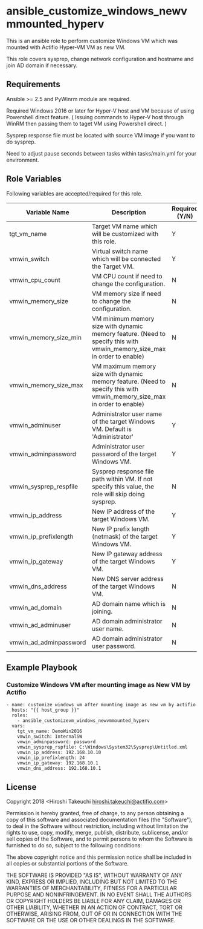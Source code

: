 ansible_customize_windows_newvmmounted_hyperv
======================

This is an ansible role to perform customize Windows VM which was mounted with Actifio Hyper-VM VM as new VM.

This role covers sysprep, change network configuration and hostname and join AD domain if necessary. 

Requirements
--------------

Ansible >= 2.5 and PyWinrm module are required.

Required Windows 2016 or later for Hyper-V host and VM because of using Powershell direct feature. ( Issuing commands to Hyper-V host through WinRM then passing them to taget VM using Powershell direct. )

Sysprep response file must be located with source VM image if you want to do sysprep. 

Need to adjust pause seconds between tasks within tasks/main.yml for your environment.


Role Variables
--------------

Following variables are accepted/required for this role. 

| Variable Name    | Description | Required (Y/N) |
|------------------|---|---|
| tgt_vm_name      | Target VM name which will be customized with this role. | Y
| vmwin_switch     | Virtual switch name which will be connected the Target VM. | Y
| vmwin_cpu_count  | VM CPU count if need to change the configuration. | N
| vmwin_memory_size  | VM memory size if need to change the configuration. | N
| vmwin_memory_size_min  | VM minimum memory size with dynamic memory feature. (Need to specify this with vmwin_memory_size_max in order to enable) | N
| vmwin_memory_size_max  | VM maximum memory size with dynamic memory feature. (Need to specify this with vmwin_memory_size_max in order to enable) | N
| vmwin_adminuser      | Administrator user name of the target Windows VM. Default is 'Administrator' | Y
| vmwin_adminpassword  | Administrator user password of the target Windows VM. | Y
| vmwin_sysprep_respfile     | Sysprep response file path within VM. If not specify this value, the role will skip doing sysprep. | N
| vmwin_ip_address  | New IP address of the target Windows VM. | Y
| vmwin_ip_prefixlength  | New IP prefix length (netmask) of the target Windows VM. | Y
| vmwin_ip_gateway  | New IP gateway address of the target Windows VM. | Y
| vmwin_dns_address | New DNS server address of the target Windows VM. | N
| vmwin_ad_domain   | AD domain name which is joining. | N
| vmwin_ad_adminuser   | AD domain administrator user name. | N
| vmwin_ad_adminpassword   | AD domain administrator user password. | N

Example Playbook
----------------

### Customize Windows VM after mounting image as New VM by Actifio

```
- name: customize windows vm after mounting image as new vm by actifio
  hosts: "{{ host_group }}"
  roles:
    - ansible_customizevm_windows_newvmmounted_hyperv
  vars:
    tgt_vm_name: DemoWin2016
    vmwin_switch: InternalSW
    vmwin_adminpassword: password
    vmwin_sysprep_rspfile: C:\Windows\System32\Sysprep\Untitled.xml
    vmwin_ip_address: 192.168.10.10
    vmwin_ip_prefixlength: 24
    vmwin_ip_gateway: 192.168.10.1
    vmwin_dns_address: 192.168.10.1

```


License
-------

Copyright 2018 <Hiroshi Takeuchi hiroshi.takeuchi@actifio.com>

Permission is hereby granted, free of charge, to any person obtaining a copy of this software and associated documentation files (the "Software"), to deal in the Software without restriction, including without limitation the rights to use, copy, modify, merge, publish, distribute, sublicense, and/or sell copies of the Software, and to permit persons to whom the Software is furnished to do so, subject to the following conditions:

The above copyright notice and this permission notice shall be included in all copies or substantial portions of the Software.

THE SOFTWARE IS PROVIDED "AS IS", WITHOUT WARRANTY OF ANY KIND, EXPRESS OR IMPLIED, INCLUDING BUT NOT LIMITED TO THE WARRANTIES OF MERCHANTABILITY, FITNESS FOR A PARTICULAR PURPOSE AND NONINFRINGEMENT. IN NO EVENT SHALL THE AUTHORS OR COPYRIGHT HOLDERS BE LIABLE FOR ANY CLAIM, DAMAGES OR OTHER LIABILITY, WHETHER IN AN ACTION OF CONTRACT, TORT OR OTHERWISE, ARISING FROM, OUT OF OR IN CONNECTION WITH THE SOFTWARE OR THE USE OR OTHER DEALINGS IN THE SOFTWARE.
